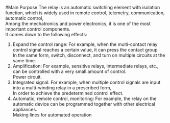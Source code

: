 #Main Purpose
The relay is an automatic switching element with isolation function, which is widely used in remote control, telemetry, communication, automatic control,<br>
Among the mechatronics and power electronics, it is one of the most important control components.<br>
It comes down to the following effects:<br>
1) Expand the control range: For example, when the multi-contact relay control signal reaches a certain value, it can press the contact group<br>
In the same form, switch, disconnect, and turn on multiple circuits at the same time.<br>
2) Amplification: For example, sensitive relays, intermediate relays, etc., can be controlled with a very small amount of control.<br>
Power circuit.<br>
3) Integrated signal: For example, when multiple control signals are input into a multi-winding relay in a prescribed form,<br>
In order to achieve the predetermined control effect.<br>
4) Automatic, remote control, monitoring: For example, the relay on the automatic device can be programmed together with other electrical appliances.<br>
Making lines for automated operation